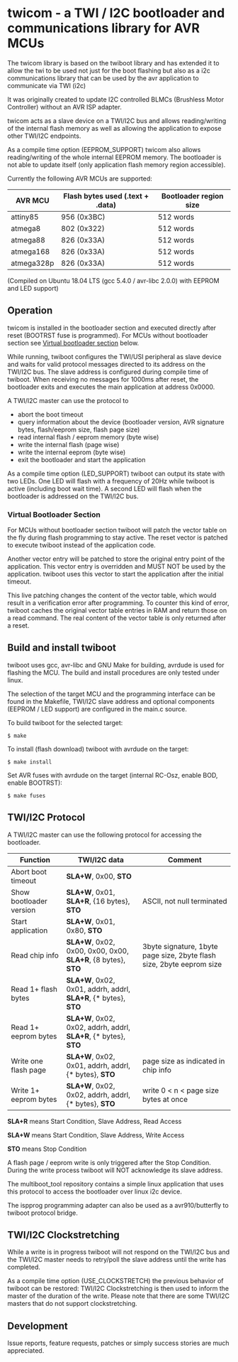 # twicom - a TWI / I2C bootloader and communications library for AVR MCUs ##
The twicom library is based on the twiboot library and has extended it to allow the twi to be used not just for the boot flashing but also as a i2c communications library that can be used by the avr application to communicate via TWI (i2c)

It was originally created to update I2C controlled BLMCs (Brushless Motor Controller) without an AVR ISP adapter.

twicom acts as a slave device on a TWI/I2C bus and allows reading/writing of the internal flash memory as well as allowing the application to expose other TWI/I2C endpoints.

As a compile time option (EEPROM_SUPPORT) twicom also allows reading/writing of the whole internal EEPROM memory.
The bootloader is not able to update itself (only application flash memory region accessible).

Currently the following AVR MCUs are supported:

AVR MCU | Flash bytes used (.text + .data) | Bootloader region size
--- | --- | ---
attiny85 | 956 (0x3BC) | 512 words
atmega8 | 802 (0x322) | 512 words
atmega88 | 826 (0x33A) | 512 words
atmega168 | 826 (0x33A) | 512 words
atmega328p | 826 (0x33A) | 512 words

(Compiled on Ubuntu 18.04 LTS (gcc 5.4.0 / avr-libc 2.0.0) with EEPROM and LED support)


## Operation ##
twicom is installed in the bootloader section and executed directly after reset (BOOTRST fuse is programmed).
For MCUs without bootloader section see [Virtual bootloader section](#virtual-bootloader-section) below.

While running, twiboot configures the TWI/USI peripheral as slave device and waits for valid protocol messages
directed to its address on the TWI/I2C bus. The slave address is configured during compile time of twiboot.
When receiving no messages for 1000ms after reset, the bootloader exits and executes the main application at address 0x0000.

A TWI/I2C master can use the protocol to
- abort the boot timeout
- query information about the device (bootloader version, AVR signature bytes, flash/eeprom size, flash page size)
- read internal flash / eeprom memory (byte wise)
- write the internal flash (page wise)
- write the internal eeprom (byte wise)
- exit the bootloader and start the application

As a compile time option (LED_SUPPORT) twiboot can output its state with two LEDs.
One LED will flash with a frequency of 20Hz while twiboot is active (including boot wait time).
A second LED will flash when the bootloader is addressed on the TWI/I2C bus.


### Virtual Bootloader Section ###
For MCUs without bootloader section twiboot will patch the vector table on the fly during flash programming to stay active.
The reset vector is patched to execute twiboot instead of the application code.

Another vector entry will be patched to store the original entry point of the application.
This vector entry is overridden and MUST NOT be used by the application.
twiboot uses this vector to start the application after the initial timeout.

This live patching changes the content of the vector table, which would result in a verification error after programming.
To counter this kind of error, twiboot caches the original vector table entries in RAM and return those on a read command.
The real content of the vector table is only returned after a reset.


## Build and install twiboot ##
twiboot uses gcc, avr-libc and GNU Make for building, avrdude is used for flashing the MCU.
The build and install procedures are only tested under linux.

The selection of the target MCU and the programming interface can be found in the Makefile,
TWI/I2C slave address and optional components (EEPROM / LED support) are configured
in the main.c source.

To build twiboot for the selected target:
``` shell
$ make
```

To install (flash download) twiboot with avrdude on the target:
``` shell
$ make install
```

Set AVR fuses with avrdude on the target (internal RC-Osz, enable BOD, enable BOOTRST):
``` shell
$ make fuses
```


## TWI/I2C Protocol ##
A TWI/I2C master can use the following protocol for accessing the bootloader.

Function | TWI/I2C data | Comment
--- | --- | ---
Abort boot timeout | **SLA+W**, 0x00, **STO** |
Show bootloader version | **SLA+W**, 0x01, **SLA+R**, {16 bytes}, **STO** | ASCII, not null terminated
Start application | **SLA+W**, 0x01, 0x80, **STO** |
Read chip info | **SLA+W**, 0x02, 0x00, 0x00, 0x00, **SLA+R**, {8 bytes}, **STO** | 3byte signature, 1byte page size, 2byte flash size, 2byte eeprom size
Read 1+ flash bytes | **SLA+W**, 0x02, 0x01, addrh, addrl, **SLA+R**, {* bytes}, **STO** |
Read 1+ eeprom bytes | **SLA+W**, 0x02, 0x02, addrh, addrl, **SLA+R**, {* bytes}, **STO** |
Write one flash page | **SLA+W**, 0x02, 0x01, addrh, addrl, {* bytes}, **STO** | page size as indicated in chip info
Write 1+ eeprom bytes | **SLA+W**, 0x02, 0x02, addrh, addrl, {* bytes}, **STO** | write 0 < n < page size bytes at once

**SLA+R** means Start Condition, Slave Address, Read Access

**SLA+W** means Start Condition, Slave Address, Write Access

**STO** means Stop Condition

A flash page / eeprom write is only triggered after the Stop Condition.
During the write process twiboot will NOT acknowledge its slave address.

The multiboot_tool repository contains a simple linux application that uses
this protocol to access the bootloader over linux i2c device.

The ispprog programming adapter can also be used as a avr910/butterfly to twiboot protocol bridge.


## TWI/I2C Clockstretching ##
While a write is in progress twiboot will not respond on the TWI/I2C bus and the
TWI/I2C master needs to retry/poll the slave address until the write has completed.

As a compile time option (USE_CLOCKSTRETCH) the previous behavior of twiboot can be restored:
TWI/I2C Clockstretching is then used to inform the master of the duration of the write.
Please note that there are some TWI/I2C masters that do not support clockstretching.


## Development ##
Issue reports, feature requests, patches or simply success stories are much appreciated.
